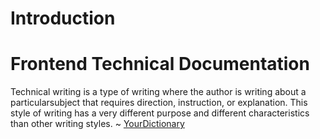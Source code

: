 # Introduction

# Frontend Technical Documentation

Technical writing is a type of writing where the author is writing about a particularsubject that requires direction, instruction, or explanation. This style of writing has a very different purpose and different characteristics than other writing styles. ~ [YourDictionary](https://grammar.yourdictionary.com/word-definitions/definition-of-technical-writing.html)
